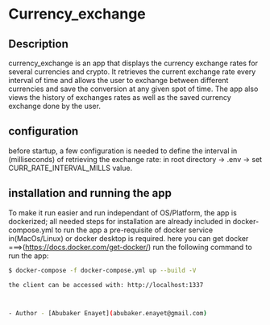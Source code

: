 # Currency_exchange

## Description
currency_exchange is an app that displays the currency exchange rates for several currencies and crypto. It retrieves the current exchange rate every interval of time and allows the user to exchange between 
different currencies and save the conversion at any given spot of time.
The app also views the history of exchanges rates as well as the saved currency exchange done by the user.


## configuration
before startup, a few configuration is needed to define the interval in (milliseconds) of retrieving the exchange rate: in root directory -> .env -> set CURR_RATE_INTERVAL_MILLS value.

## installation and running the app
To make it run easier and run independant of OS/Platform, the app is dockerized; all needed steps for installation are already included in docker-compose.yml
to run the app a pre-requisite of docker service in(MacOs/Linux) or docker desktop is required. here you can get docker ===>(https://docs.docker.com/get-docker/)
run the following command to run the app:

```bash
$ docker-compose -f docker-compose.yml up --build -V

the client can be accessed with: http://localhost:1337 



- Author - [Abubaker Enayet](abubaker.enayet@gmail.com)


